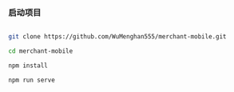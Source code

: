 ### 启动项目

```bash

git clone https://github.com/WuMenghan555/merchant-mobile.git

cd merchant-mobile

npm install

npm run serve
```
